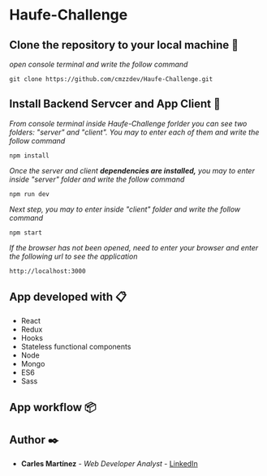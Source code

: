 # Haufe-Challenge

## Clone the repository to your local machine 📖

_open console terminal and write the follow command_

```
git clone https://github.com/cmzzdev/Haufe-Challenge.git
```

## Install Backend Servcer and App Client 🚀

_From console terminal inside Haufe-Challenge forlder you can see two folders: "server" and "client". You may to enter each of them and write the follow command_

```
npm install
```

_Once the server and client **dependencies are installed,** you may to enter inside "server" folder and write the follow command_

```
npm run dev
```

_Next step, you may to enter inside "client" folder and write the follow command_

```
npm start
```

_If the browser has not been opened, need to enter your browser and enter the following url to see the application_

```
http://localhost:3000
```

## App developed with 📋
* React
* Redux
* Hooks
* Stateless functional components
* Node
* Mongo
* ES6
* Sass

## App workflow 📦



## Author ✒️

* **Carles Martínez** - *Web Developer Analyst* - [LinkedIn](https://www.linkedin.com/in/carles-martinez/)

